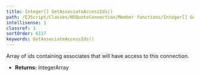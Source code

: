 ```yaml
---
title: Integer[] GetAssociateAccessIds()
path: /EJScript/Classes/NSQuoteConnection/Member functions/Integer[] GetAssociateAccessIds()
intellisense: 1
classref: 1
sortOrder: 6117
keywords: GetAssociateAccessIds()
---
```



Array of ids containing associates that will have access to this connection.


* **Returns:** IntegerArray


